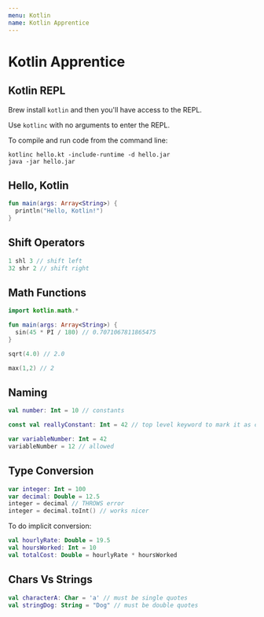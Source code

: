 ```yaml
---
menu: Kotlin
name: Kotlin Apprentice
---
```


# Kotlin Apprentice

## Kotlin REPL

Brew install `kotlin` and then you'll have access to the REPL.

Use `kotlinc` with no arguments to enter the REPL.

To compile and run code from the command line:

```shell
kotlinc hello.kt -include-runtime -d hello.jar
java -jar hello.jar
```

## Hello, Kotlin

```kotlin
fun main(args: Array<String>) {
  println("Hello, Kotlin!")
}
```

## Shift Operators

```kotlin
1 shl 3 // shift left
32 shr 2 // shift right
```

## Math Functions

```kotlin
import kotlin.math.*

fun main(args: Array<String>) {
  sin(45 * PI / 180) // 0.7071067811865475
}

sqrt(4.0) // 2.0

max(1,2) // 2
```

## Naming

```kotlin
val number: Int = 10 // constants

const val reallyConstant: Int = 42 // top level keyword to mark it as compile-time constant

var variableNumber: Int = 42
variableNumber = 12 // allowed
```

## Type Conversion

```kotlin
var integer: Int = 100
var decimal: Double = 12.5
integer = decimal // THROWS error
integer = decimal.toInt() // works nicer
```

To do implicit conversion:

```kotlin
val hourlyRate: Double = 19.5
val hoursWorked: Int = 10
val totalCost: Double = hourlyRate * hoursWorked
```

## Chars Vs Strings

```kotlin
val characterA: Char = 'a' // must be single quotes
val stringDog: String = "Dog" // must be double quotes
```
